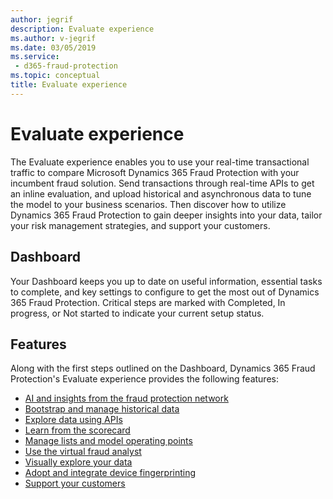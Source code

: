 ```yaml
---
author: jegrif
description: Evaluate experience
ms.author: v-jegrif
ms.date: 03/05/2019
ms.service:
 - d365-fraud-protection
ms.topic: conceptual
title: Evaluate experience
---
```



# Evaluate experience

The Evaluate experience enables you to use your real-time transactional traffic to compare Microsoft Dynamics 365 Fraud Protection with your incumbent fraud solution. Send transactions through real-time APIs to get an inline evaluation, and upload historical and asynchronous data to tune the model to your business scenarios. Then discover how to utilize Dynamics 365 Fraud Protection to gain deeper insights into your data, tailor your risk management strategies, and support your customers.

## Dashboard 
Your Dashboard keeps you up to date on useful information, essential tasks to complete, and key settings to configure to get the most out of Dynamics 365 Fraud Protection. Critical steps are marked with Completed, In progress, or Not started to indicate your current setup status.

## Features 
Along with the first steps outlined on the Dashboard, Dynamics 365 Fraud Protection's Evaluate experience provides the following features: 

- [AI and insights from the fraud protection network](fraud-protection-network.md)
- [Bootstrap and manage historical data](bootstrap-data.md)
- [Explore data using APIs](real-time-api.md)
- [Learn from the scorecard](scorecard.md)
- [Manage lists and model operating points](lists-model-operating-points.md)
- [Use the virtual fraud analyst](virtual-fraud-analyst.md)
- [Visually explore your data](graph-explorer.md)
- [Adopt and integrate device fingerprinting](device-fingerprinting.md)
- [Support your customers](risk-support.md)
